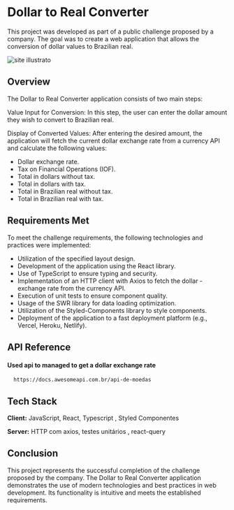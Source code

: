 # Dollar to Real Converter

This project was developed as part of a public challenge proposed by a company. The goal was to create a web application that allows the conversion of dollar values to Brazilian real.

![site illustrato](https://lh3.googleusercontent.com/pw/ADCreHeLad-qfHfQgVxpVelWFq_oO0Za6HKcS2O9tqx4_0NtTihCcmGjPLgOXPyl16CpI3aYhaarvr8nLjrQw5SRQFPUZP-aDnpdnDY2rDzdEH2ASkhDbq2_9Qf-qX9wnPTWAIMNazp9H4E4Txwvb4ln_28RQnwk2hAo2DsQg4SmlXi1Q9hHO09kNzq4mOnxp84kezszjZdtV8VlkcQWfp6M6TcdjnskywbxRbcBhCrFoohBfSrAwTgTFhLF0jpnCGHLckRAQ3n3aFKzbUK3qezK_4HzZLDv9nt55SLRQzNOHYtUkdVhHguzXAP4DT3SSoWyq1RqrDXn4zSgO91ZUjHIyetbZhzbtHwsHv1lRITugFCEdz5--EANJS5CbDbOEAJT1LllZGTNir6gC6Eq5Bf6nHjmUWk77dNgXBs5eNoGnJK3LUQhU2x5oZNPOHsyZw9vwpQ0anwRfoMjxa5tHCRNH4bB5vPnfyPVBKXS9kj693LC4_hqMUFWBGWfJFIy5BPLETqVKL5b5YD5nkBrSVnLl_Pq9-dxIFa-jlU3xtIsfATzs5RC7HT4c2LLjwCSEHDxcY0--ZGdf6OO_jAdCbGzJvCDhI33Ci_80W2qgn-gB-HMmJMovVKry33XK2VkhZgm0bX3-GVn8jDDUfI9kTYeY3P7ZDVADMXK6lyKIvDhw6KexaNNR-jcQObwAn2UIF7JN3NTcI2eHZ9TtLiHnVCccUP1cFMIKCnRQxPNZMT93z8LfoORucFhKp2gd1kohmu6wWzGqzYFQQ3k5bVb0ZpMG0GOyCm1yx9EZLjDjOKlniOeAGGiIlGQ1MsBVEGeRwF5suqw7YKs0pVOs7L_xmfslx2-vCaJ3bmysqGmSjii1R9qKar_Mu112QwQdhsMq8EAthVdvSzmQotIVaCeIQ_wp3whO8RBih0ekLJmWX1ZLqUPzq_BFyLFzUwVX0c=w1441-h828-s-no-gm?authuser=1)

## Overview
The Dollar to Real Converter application consists of two main steps:

Value Input for Conversion: In this step, the user can enter the dollar amount they wish to convert to Brazilian real.

 Display of Converted Values: After entering the desired amount, the application will fetch the current dollar exchange rate from a currency API and calculate the following values:

- Dollar exchange rate.
- Tax on Financial Operations (IOF).
- Total in dollars without tax.
- Total in dollars with tax.
- Total in Brazilian real without tax.
- Total in Brazilian real with tax.


## Requirements Met
To meet the challenge requirements, the following technologies and practices were implemented:

- Utilization of the specified layout design.
- Development of the application using the React library.
- Use of TypeScript to ensure typing and security.
- Implementation of an HTTP client with Axios to fetch the dollar - exchange rate from the currency API.
- Execution of unit tests to ensure component quality.
- Usage of the SWR library for data loading optimization.
- Utilization of the Styled-Components library to style components.
- Deployment of the application to a fast deployment platform (e.g., Vercel, Heroku, Netlify).


## API Reference

#### Used api to managed to get a dollar exchange rate

```http
  https://docs.awesomeapi.com.br/api-de-moedas
```


## Tech Stack

**Client:** JavaScript, React, Typescript , Styled Componentes

**Server:** HTTP com axios, testes unitários , react-query


## Conclusion

This project represents the successful completion of the challenge proposed by the company. The Dollar to Real Converter application demonstrates the use of modern technologies and best practices in web development. Its functionality is intuitive and meets the established requirements.

